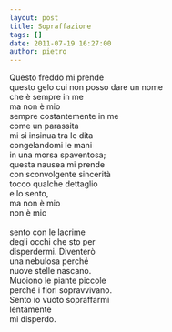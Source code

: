 ```yaml
---
layout: post
title: Sopraffazione
tags: []
date: 2011-07-19 16:27:00
author: pietro
---
```

<div dir="ltr" style="text-align: left">Questo freddo mi prende<br/>questo gelo cui non posso&nbsp;dare un nome<br/>che è sempre in me<br/>ma non è mio<br/>sempre costantemente in me<br/>come un parassita<br/>mi si insinua tra le dita<br/>congelandomi le mani<br/>in una morsa spaventosa;<br/>questa nausea mi prende<br/>con sconvolgente sincerità<br/>tocco qualche dettaglio<br/>e lo sento,<br/>ma non è mio<br/>non è mio<br/><br/>sento con le lacrime<br/>degli occhi che sto per<br/>disperdermi. Diventerò<br/>una nebulosa perché<br/>nuove stelle nascano.<br/>Muoiono le piante piccole<br/>perché i fiori sopravvivano.<br/>Sento io vuoto sopraffarmi<br/>lentamente<br/>mi disperdo.<br/>
